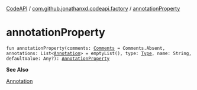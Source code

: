 [CodeAPI](../index.md) / [com.github.jonathanxd.codeapi.factory](index.md) / [annotationProperty](.)

# annotationProperty

`fun annotationProperty(comments: `[`Comments`](../com.github.jonathanxd.codeapi.base.comment/-comments/index.md)` = Comments.Absent, annotations: List<`[`Annotation`](../com.github.jonathanxd.codeapi.base/-annotation/index.md)`> = emptyList(), type: `[`Type`](http://docs.oracle.com/javase/6/docs/api/java/lang/reflect/Type.html)`, name: String, defaultValue: Any?): `[`AnnotationProperty`](../com.github.jonathanxd.codeapi.base/-annotation-property/index.md)

**See Also**

[Annotation](../com.github.jonathanxd.codeapi.base/-annotation/index.md)

